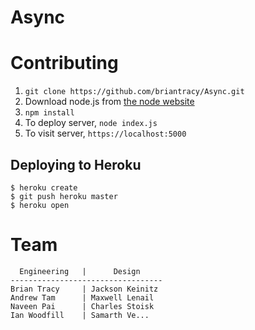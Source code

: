 Async
=====


Contributing
============

1. `git clone https://github.com/briantracy/Async.git`
2. Download node.js from [the node website](https://nodejs.org/download/)
3. `npm install`
4. To deploy server, `node index.js`
5. To visit  server, `https://localhost:5000`

## Deploying to Heroku

```
$ heroku create
$ git push heroku master
$ heroku open
```
Team
====

```
  Engineering	|      Design
----------------------------------
Brian Tracy     | Jackson Keinitz
Andrew Tam      | Maxwell Lenail
Naveen Pai      | Charles Stoisk
Ian Woodfill    | Samarth Ve...

```




